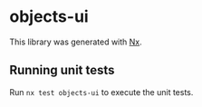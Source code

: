 # objects-ui

This library was generated with [Nx](https://nx.dev).

## Running unit tests

Run `nx test objects-ui` to execute the unit tests.
